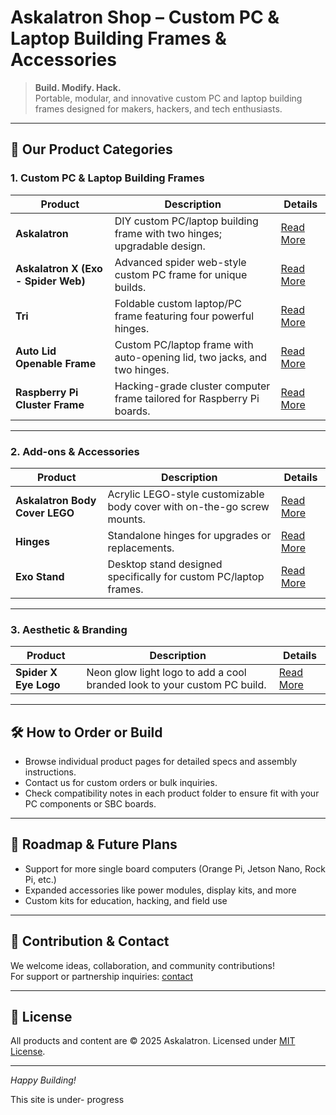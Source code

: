 # Askalatron Shop – Custom PC & Laptop Building Frames & Accessories

> **Build. Modify. Hack.**  
> Portable, modular, and innovative custom PC and laptop building frames designed for makers, hackers, and tech enthusiasts.

---

## 🚀 Our Product Categories

### 1. Custom PC & Laptop Building Frames

| Product | Description | Details |
|---------|-------------|---------|
| **Askalatron** | DIY custom PC/laptop building frame with two hinges; upgradable design. | [Read More](./Shop/Products/Askalatron/Askalatron-readme.md) |
| **Askalatron X (Exo - Spider Web)** | Advanced spider web-style custom PC frame for unique builds. | [Read More](./) |
| **Tri** | Foldable custom laptop/PC frame featuring four powerful hinges. | [Read More](./Products/Tri/README.md) |
| **Auto Lid Openable Frame** | Custom PC/laptop frame with auto-opening lid, two jacks, and two hinges. | [Read More](./Products/Auto-Lid-Frame/README.md) |
| **Raspberry Pi Cluster Frame** | Hacking-grade cluster computer frame tailored for Raspberry Pi boards. | [Read More](./Products/Pi-Cluster-Frame/README.md) |

---

### 2. Add-ons & Accessories

| Product | Description | Details |
|---------|-------------|---------|
| **Askalatron Body Cover LEGO** | Acrylic LEGO-style customizable body cover with on-the-go screw mounts. | [Read More](./Products/Body-Cover-Lego/README.md) |
| **Hinges** | Standalone hinges for upgrades or replacements. | [Read More](./Products/Hinges/README.md) |
| **Exo Stand** | Desktop stand designed specifically for custom PC/laptop frames. | [Read More](./Products/Exo-Stand/README.md) |

---

### 3. Aesthetic & Branding

| Product | Description | Details |
|---------|-------------|---------|
| **Spider X Eye Logo** | Neon glow light logo to add a cool branded look to your custom PC build. | [Read More](./Products/Spider-x-eye-logo/README.md) |

---

## 🛠️ How to Order or Build

- Browse individual product pages for detailed specs and assembly instructions.  
- Contact us for custom orders or bulk inquiries.  
- Check compatibility notes in each product folder to ensure fit with your PC components or SBC boards.

---

## 🔮 Roadmap & Future Plans

- Support for more single board computers (Orange Pi, Jetson Nano, Rock Pi, etc.)  
- Expanded accessories like power modules, display kits, and more  
- Custom kits for education, hacking, and field use

---

## 🤝 Contribution & Contact

We welcome ideas, collaboration, and community contributions!  
For support or partnership inquiries: [contact](mailto:askalatron@gmail.com)

---

## 📄 License

All products and content are © 2025 Askalatron. Licensed under [MIT License](./LICENSE).

---

*Happy Building!*

This site is under- progress 
